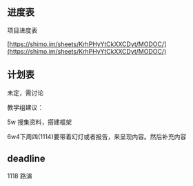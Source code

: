 ## 进度表
项目进度表

[https://shimo.im/sheets/KrhPHyYtCkXXCDyt/MODOC/](https://shimo.im/sheets/KrhPHyYtCkXXCDyt/MODOC/) 

## 计划表
未定，需讨论

教学组建议：

5w 搜集资料，搭建框架

6w4下周四(1114)要带着幻灯或者报告，来呈现内容。然后补充内容

## deadline 
1118 路演
